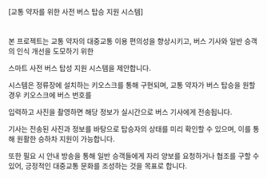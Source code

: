[교통 약자를 위한 사전 버스 탑승 지원 시스템]
#

본 프로젝트는 교통 약자의 대중교통 이용 편의성을 향상시키고, 버스 기사와 일반 승객의 인식 개선을 도모하기 위한

스마트 사전 버스 탑성 지원 시스템을 제안합니다.

시스템은 정류장에 설치하는 키오스크를 통해 구현되며, 교통 약자가 버스 탑승을 원할 경우 키오스크에 버스 번호를

입력하고 사진을 촬영하면 해당 정보가 실시간으로 버스 기사에게 전송됩니다.

기사는 전송된 사진과 정보를 바탕으로 탑승자의 상태를 미리 확인할 수 있으며, 이를 통해 원활한 승하차 지원이 가능합니다.

또한 필요 시 안내 방송을 통해 일반 승객들에게 자리 양보를 요청하거나 협조를 구할 수 있어, 긍정적인 대중교통 문화를 조성하는 것을 목표로 합니다.
